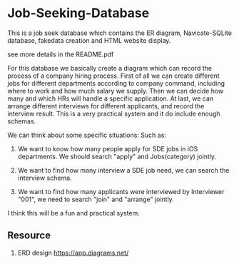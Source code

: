 # Job-Seeking-Database
This is a job seek database which contains the ER diagram, Navicate-SQLite database, fakedata creation and HTML website display.

see more details in the README.pdf

For this database we basically create a diagram which can record the process of a company hiring process. 
First of all we can create different jobs for different departments according to company command, including where to work and how much salary we supply.
Then we can decide how many and which HRs will handle a specific application.
At last, we can arrange different interviews for different applicants, and record the interview result.
This is a very practical system and it do include enough schemas.

We can think about some specific situations:
Such as:

1. We want to know how many people apply for SDE jobs in iOS departments. We should search "apply" and Jobs(category) jointly.
2. We want to find how many interview a SDE job need, we can search the interview schema.

3. We want to find how many applicants were interviewed by Interviewer "001", we need to search "join" and "arrange" jointly.

I think this will be a fun and practical system.


##  Resource

1. ERD design https://app.diagrams.net/


